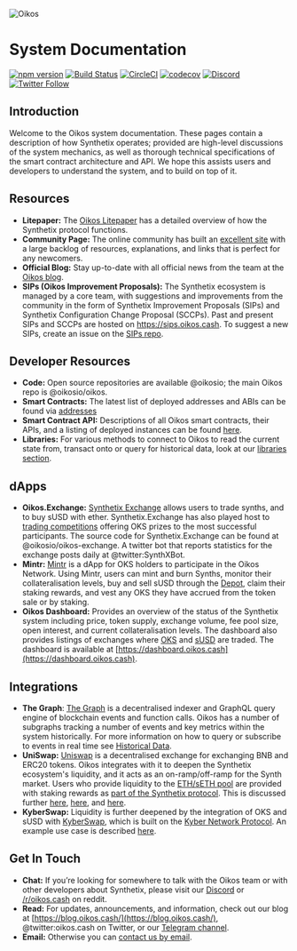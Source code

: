 ![Oikos](img/logos/oikos_text_logo.png)

# System Documentation

[![npm version](https://badge.fury.io/js/oikos.svg)](https://badge.fury.io/js/oikos)
[![Build Status](https://travis-ci.org/oikos-cash/oikos-bsc.svg?branch=master)](https://travis-ci.org/Oikosio/oikos)
[![CircleCI](https://circleci.com/gh/oikos-cash/oikos-bsc.svg?style=svg)](https://circleci.com/gh/Oikosio/oikos)
[![codecov](https://codecov.io/gh/oikos-cash/oikos-bsc/branch/develop/graph/badge.svg)](https://codecov.io/gh/Oikosio/oikos)
[![Discord](https://img.shields.io/discord/413890591840272394.svg?color=768AD4&label=discord&logo=https%3A%2F%2Fdiscordapp.com%2Fassets%2F8c9701b98ad4372b58f13fd9f65f966e.svg)](https://discordapp.com/channels/413890591840272394/)
[![Twitter Follow](https://img.shields.io/twitter/follow/oikos.cash.svg?label=oikos.cash&style=social)](https://twitter.com/oikos.cash)

## Introduction

Welcome to the Oikos system documentation. These pages contain a description of how Synthetix operates; provided are high-level discussions of the system mechanics, as well as thorough technical specifications of the smart contract architecture and API. We hope this assists users and developers to understand the system, and to build on top of it.

## Resources

- **Litepaper:** The [Oikos Litepaper](https://www.oikos.cash/uploads/oikos_litepaper.pdf) has a detailed overview of how the Synthetix protocol functions.
- **Community Page:** The online community has built an [excellent site](https://oikos.community/docs/resources) with a large backlog of resources, explanations, and links that is perfect for any newcomers.
- **Official Blog:** Stay up-to-date with all official news from the team at the [Oikos blog](https://blog.oikos.cash).
- **SIPs (Oikos Improvement Proposals):** The Synthetix ecosystem is managed by a core team, with suggestions and improvements from the community in the form of Synthetix Improvement Proposals (SIPs) and Synthetix Configuration Change Proposal (SCCPs). Past and present SIPs and SCCPs are hosted on https://sips.oikos.cash. To suggest a new SIPs, create an issue on the [SIPs repo](https://github.com/oikosio/SIPs/issues).

## Developer Resources

- **Code:** Open source repositories are available @oikosio; the main Oikos repo is @oikosio/oikos.
- **Smart Contracts:** The latest list of deployed addresses and ABIs can be found via [addresses](addresses)
- **Smart Contract API:** Descriptions of all Oikos smart contracts, their APIs, and a listing of deployed instances can be found [here](contracts).
- **Libraries:** For various methods to connect to Oikos to read the current state from, transact onto or query for historical data, look at our [libraries section](libraries/index.md).

## dApps

- **Oikos.Exchange:** [Synthetix Exchange](https://www.oikos.cash/products/exchange) allows users to trade synths, and to buy sUSD with ether. Synthetix.Exchange has also played host to [trading competitions](https://blog.oikos.cash/oikos-exchange-trading-competition-v3/) offering OKS prizes to the most successful participants. The source code for Synthetix.Exchange can be found at @oikosio/oikos-exchange. A twitter bot that reports statistics for the exchange posts daily at @twitter:SynthXBot.
- **Mintr:** [Mintr](https://www.oikos.cash/products/mintr) is a dApp for OKS holders to participate in the Oikos Network. Using Mintr, users can mint and burn Synths, monitor their collateralisation levels, buy and sell sUSD through the [Depot](contracts/Depot.md), claim their staking rewards, and vest any OKS they have accrued from the token sale or by staking.
- **Oikos Dashboard:** Provides an overview of the status of the Synthetix system including price, token supply, exchange volume, fee pool size, open interest, and current collateralisation levels. The dashboard also provides listings of exchanges where [OKS](https://dashboard.oikos.cash/buy-snx) and [sUSD](https://dashboard.oikos.cash/buy-susd) are traded. The dashboard is available at [https://dashboard.oikos.cash](https://dashboard.oikos.cash).

## Integrations

- **The Graph**: [The Graph](http://thegraph.com/) is a decentralised indexer and GraphQL query engine of blockchain events and function calls. Oikos has a number of subgraphs tracking a number of events and key metrics within the system historically. For more information on how to query or subscribe to events in real time see [Historical Data](historical-data.md).
- **UniSwap:** [Uniswap](https://uniswap.io/) is a decentralised exchange for exchanging BNB and ERC20 tokens. Oikos integrates with it to deepen the Synthetix ecosystem's liquidity, and it acts as an on-ramp/off-ramp for the Synth market. Users who provide liquidity to the [ETH/sETH pool](https://uniswap.exchange/swap/0x42456D7084eacF4083f1140d3229471bbA2949A8) are provided with staking rewards as [part of the Synthetix protocol](https://sips.oikos.cash/sips/sip-8). This is discussed further [here](https://blog.oikos.cash/uniswap-sbnb-pool-incentives/), [here](https://blog.oikos.cash/snx-arbitrage-pool/), and [here](https://blog.oikos.cash/new-uniswap-seth-lp-reward-system/).
- **KyberSwap:** Liquidity is further deepened by the integration of OKS and sUSD with [KyberSwap](https://kyberswap.com/swap/eth-snx), which is built on the [Kyber Network Protocol](https://kyber.network/). An example use case is described [here](https://blog.oikos.cash/snx-liquidity-has-been-added-to-kyberswap/).

## Get In Touch

- **Chat:** If you’re looking for somewhere to talk with the Oikos team or with other developers about Synthetix, please visit our [Discord](https://discordapp.com/invite/AEdUHzt) or [/r/oikos.cash](https://reddit.com/r/oikos.cash) on reddit.
- **Read:** For updates, announcements, and information, check out our blog at [https://blog.oikos.cash/](https://blog.oikos.cash/), @twitter:oikos.cash on Twitter, or our [Telegram channel](https://t.me/havven_news).
- **Email:** Otherwise you can [contact us by email](https://www.oikos.cash/contact-us).
